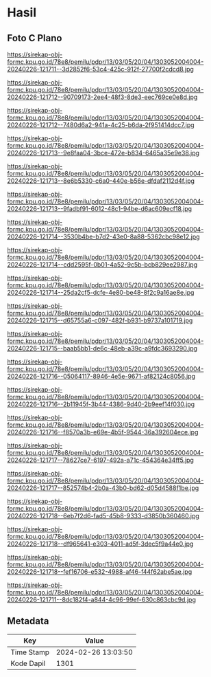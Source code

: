 # Hasil

## Foto C Plano

https://sirekap-obj-formc.kpu.go.id/78e8/pemilu/pdpr/13/03/05/20/04/1303052004004-20240226-121711--3d2852f6-53c4-425c-912f-27700f2cdcd8.jpg

https://sirekap-obj-formc.kpu.go.id/78e8/pemilu/pdpr/13/03/05/20/04/1303052004004-20240226-121712--90709173-2ee4-48f3-8de3-eec769ce0e8d.jpg

https://sirekap-obj-formc.kpu.go.id/78e8/pemilu/pdpr/13/03/05/20/04/1303052004004-20240226-121712--7480d6a2-941a-4c25-b6da-2f951414dcc7.jpg

https://sirekap-obj-formc.kpu.go.id/78e8/pemilu/pdpr/13/03/05/20/04/1303052004004-20240226-121713--9e8faa04-3bce-472e-b834-6465a35e9e38.jpg

https://sirekap-obj-formc.kpu.go.id/78e8/pemilu/pdpr/13/03/05/20/04/1303052004004-20240226-121713--8e6b5330-c6a0-440e-b56e-dfdaf2112d4f.jpg

https://sirekap-obj-formc.kpu.go.id/78e8/pemilu/pdpr/13/03/05/20/04/1303052004004-20240226-121713--9fadbf91-6012-48c1-94be-d6ac609ecf18.jpg

https://sirekap-obj-formc.kpu.go.id/78e8/pemilu/pdpr/13/03/05/20/04/1303052004004-20240226-121714--3530b4be-b7d2-43e0-8a88-5362cbc98e12.jpg

https://sirekap-obj-formc.kpu.go.id/78e8/pemilu/pdpr/13/03/05/20/04/1303052004004-20240226-121714--cdd2595f-0b01-4a52-9c5b-bcb829ee2987.jpg

https://sirekap-obj-formc.kpu.go.id/78e8/pemilu/pdpr/13/03/05/20/04/1303052004004-20240226-121714--25da2cf5-dcfe-4e80-be48-8f2c9a16ae8e.jpg

https://sirekap-obj-formc.kpu.go.id/78e8/pemilu/pdpr/13/03/05/20/04/1303052004004-20240226-121715--d65755a6-c097-482f-b931-b9737a101719.jpg

https://sirekap-obj-formc.kpu.go.id/78e8/pemilu/pdpr/13/03/05/20/04/1303052004004-20240226-121715--baab5bb1-de6c-48eb-a39c-a9fdc3693290.jpg

https://sirekap-obj-formc.kpu.go.id/78e8/pemilu/pdpr/13/03/05/20/04/1303052004004-20240226-121716--05064117-8946-4e5e-9671-af82124c8056.jpg

https://sirekap-obj-formc.kpu.go.id/78e8/pemilu/pdpr/13/03/05/20/04/1303052004004-20240226-121716--2b11945f-3b44-4386-9d40-2b9eef14f030.jpg

https://sirekap-obj-formc.kpu.go.id/78e8/pemilu/pdpr/13/03/05/20/04/1303052004004-20240226-121716--f8570a3b-e69e-4b5f-9544-36a392604ece.jpg

https://sirekap-obj-formc.kpu.go.id/78e8/pemilu/pdpr/13/03/05/20/04/1303052004004-20240226-121717--78627ce7-6197-492a-a71c-454364e34ff5.jpg

https://sirekap-obj-formc.kpu.go.id/78e8/pemilu/pdpr/13/03/05/20/04/1303052004004-20240226-121717--852574b4-2b0a-43b0-bd62-d05d4588f1be.jpg

https://sirekap-obj-formc.kpu.go.id/78e8/pemilu/pdpr/13/03/05/20/04/1303052004004-20240226-121718--6eb7f2d6-fad5-45b8-9333-d3850b360460.jpg

https://sirekap-obj-formc.kpu.go.id/78e8/pemilu/pdpr/13/03/05/20/04/1303052004004-20240226-121718--df965641-e303-4011-ad5f-3dec5f9a44e0.jpg

https://sirekap-obj-formc.kpu.go.id/78e8/pemilu/pdpr/13/03/05/20/04/1303052004004-20240226-121718--fef16706-e532-4988-af46-f44f62abe5ae.jpg

https://sirekap-obj-formc.kpu.go.id/78e8/pemilu/pdpr/13/03/05/20/04/1303052004004-20240226-121711--8dc182f4-a844-4c96-99ef-630c863cbc9d.jpg


## Metadata

| Key        | Value               |
| ---------- | ------------------- |
| Time Stamp | 2024-02-26 13:03:50 |
| Kode Dapil | 1301                |



